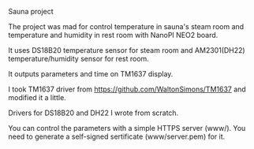 Sauna project

The project was mad for control temperature in sauna's steam room and
temperature and humidity in rest room with NanoPI NEO2 board.

It uses DS18B20 temperature sensor for steam room and AM2301(DH22)
temperature/humidity sensor for rest room.

It outputs parameters and time on TM1637 display.

I took TM1637 driver from https://github.com/WaltonSimons/TM1637 and 
modified it a little.

Drivers for DS18B20 and DH22 I wrote from scratch.

You can control the parameters with a simple HTTPS server (www/). You need
to generate a self-signed sertificate (www/server.pem) for it.
